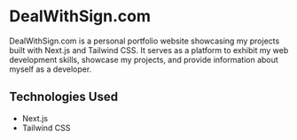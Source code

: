 # DealWithSign.com

DealWithSign.com is a personal portfolio website showcasing my projects built with Next.js and Tailwind CSS. It serves as a platform to exhibit my web development skills, showcase my projects, and provide information about myself as a developer.

## Technologies Used

- Next.js
- Tailwind CSS

